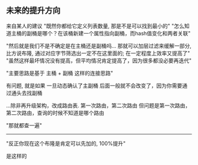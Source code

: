 ## 未来的提升方向

来自某人的建议
"既然你都给它定义列表数量, 那是不是可以找到最小的"
"怎么知道主桶的副桶是哪个？在该桶新建一个属性指向副桶，而hash值变化和两者关联"

"然后就是我们不是不确定是在主桶还是副桶吗... 那就可以加层过滤来缓解一部分, 比方说布隆, 通过对应字节筛选出一定不在这里面的;
在一定程度上效率又提高了"
"虽然这样最坏情况没有提高，但平均情况肯定提高了，因为很多都没必要再迭代"

"主要思路是基于 主桶 + 副桶 这样的连接思路"

有问题, 就是如果 一旦动态确认了主副桶 后面一般就不会改变了，因为你需要通过通头去找副桶

...除非再升级架构，改成路由表. 第一次路由，第二次路由 但问题是第一次路由，第二次路由，查询的时候不知道是哪个路由

"那就都查一遍"


---

"反正你现在这个布隆是肯定可以先加的, 100%提升"

是这样的
